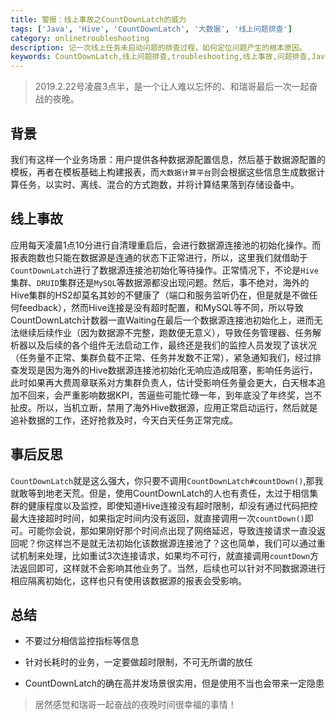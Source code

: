 ```yaml
---
title: 警报：线上事故之CountDownLatch的威力
tags: ['Java', 'Hive', 'CountDownLatch', '大数据', '线上问题排查']
category: onlinetroubleshooting
description: 记一次线上任务未启动问题的排查过程，如何定位问题产生的根本原因。
keywords: CountDownLatch,线上问题排查,troubleshooting,线上事故,问题排查,Java
---
```


> 2019.2.22号凌晨3点半，是一个让人难以忘怀的、和瑞哥最后一次一起奋战的夜晚。

## **背景**

我们有这样一个业务场景：用户提供各种数据源配置信息，然后基于数据源配置的模板，再者在模板基础上构建报表，而`大数据计算平台`则会根据这些信息生成数据计算任务，以实时、离线、混合的方式跑数，并将计算结果落到存储设备中。

<!-- more -->

## **线上事故**

应用每天凌晨1点10分进行自清理重启后，会进行数据源连接池的初始化操作。而报表跑数也只能在数据源是连通的状态下正常进行，所以，这里我们就借助于`CountDownLatch`进行了数据源连接池初始化等待操作。正常情况下，不论是`Hive`集群、`DRUID`集群还是`MySQL`等数据源都没出现问题。然后，事不绝对，海外的Hive集群的HS2却莫名其妙的不健康了（端口和服务监听仍在，但是就是不做任何feedback），然而Hive连接是没有超时配置，和MySQL等不同，所以导致CountDownLatch计数器一直Waiting在最后一个数据源连接池初始化上，进而无法继续后续作业（因为数据源不完整，跑数便无意义），导致任务管理器、任务解析器以及后续的各个组件无法启动工作，最终还是我们的监控人员发现了该状况（任务量不正常、集群负载不正常、任务并发数不正常），紧急通知我们，经过排查发现是因为海外的Hive数据源连接池初始化无响应造成阻塞，影响任务运行，此时如果再大费周章联系对方集群负责人，估计受影响任务量会更大，白天根本追加不回来，会严重影响数据KPI，苦逼些可能忙碌一年，到年底没了年终奖，岂不扯皮。所以，当机立断，禁用了海外Hive数据源，应用正常启动运行，然后就是追补数据的工作，还好抢救及时，今天白天任务正常完成。

## **事后反思**

`CountDownLatch`就是这么强大，你只要不调用`CountDownLatch#countDown()`,那我就敢等到地老天荒。但是，使用CountDownLatch的人也有责任，太过于相信集群的健康程度以及监控，即使知道Hive连接没有超时限制，却没有通过代码把控最大连接超时时间，如果指定时间内没有返回，就直接调用一次`countDown()`即可。可能你会说，那如果刚好那个时间点出现了网络延迟，导致连接请求一直没返回呢？你这样岂不是就无法初始化该数据源连接池了？这也简单，我们可以通过重试机制来处理，比如重试3次连接请求，如果均不可行，就直接调用`countDown`方法返回即可，这样就不会影响其他业务了。当然，后续也可以针对不同数据源进行相应隔离初始化，这样也只有使用该数据源的报表会受影响。

## **总结**

- 不要过分相信监控指标等信息

- 针对长耗时的业务，一定要做超时限制，不可无所谓的放任

- CountDownLatch的确在高并发场景很实用，但是使用不当也会带来一定隐患

> 居然感觉和瑞哥一起奋战的夜晚时间很幸福的事情！
